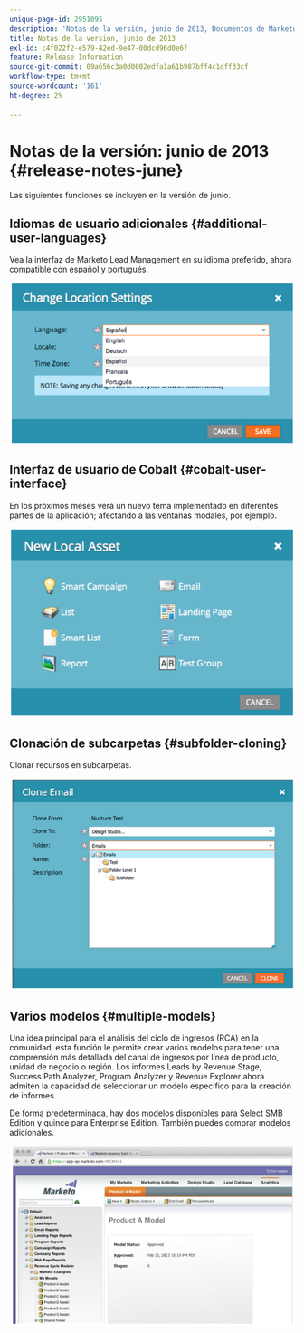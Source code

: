 ```yaml
---
unique-page-id: 2951095
description: 'Notas de la versión, junio de 2013, Documentos de Marketo: documentación del producto'
title: Notas de la versión, junio de 2013
exl-id: c4f022f2-e579-42ed-9e47-00dcd96d0e6f
feature: Release Information
source-git-commit: 09a656c3a0d0002edfa1a61b987bff4c1dff33cf
workflow-type: tm+mt
source-wordcount: '161'
ht-degree: 2%

---
```


# Notas de la versión: junio de 2013 {#release-notes-june}

Las siguientes funciones se incluyen en la versión de junio.

## Idiomas de usuario adicionales {#additional-user-languages}

Vea la interfaz de Marketo Lead Management en su idioma preferido, ahora compatible con español y portugués.

![](assets/image2014-9-22-16-3a25-3a54.png)

## Interfaz de usuario de Cobalt {#cobalt-user-interface}

En los próximos meses verá un nuevo tema implementado en diferentes partes de la aplicación; afectando a las ventanas modales, por ejemplo.

![](assets/image2014-9-22-16-3a26-3a8.png)

## Clonación de subcarpetas {#subfolder-cloning}

Clonar recursos en subcarpetas.

![](assets/image2014-9-22-16-3a26-3a25.png)

## Varios modelos {#multiple-models}

Una idea principal para el análisis del ciclo de ingresos (RCA) en la comunidad, esta función le permite crear varios modelos para tener una comprensión más detallada del canal de ingresos por línea de producto, unidad de negocio o región. Los informes Leads by Revenue Stage, Success Path Analyzer, Program Analyzer y Revenue Explorer ahora admiten la capacidad de seleccionar un modelo específico para la creación de informes.

De forma predeterminada, hay dos modelos disponibles para Select SMB Edition y quince para Enterprise Edition. También puedes comprar modelos adicionales.

![](assets/image2014-9-22-16-3a26-3a59.png)
